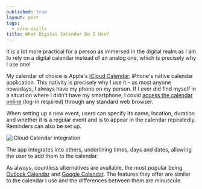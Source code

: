 ```yaml
---
published: true
layout: post
tags:
  - core-skills
title: What Digital Calendar Do I Use?
---
```

It is a lot more practical for a person as immersed in the digital realm as I am to rely on a digital calendar instead of an analog one, which is precisely why I use one! 

My calendar of choice is Apple's [iCloud Calendar](https://support.apple.com/kb/ph2672?locale=en_GB), iPhone's native calendar application. This nativity is precisely why I use it – as most anyone nowadays, I always have my phone on my person. If I ever did find myself in a situation where I didn't have my smartphone, I could [access the calendar online](https://www.icloud.com/#calendar) (log-in required) through any standard web browser.

When setting up a new event, users can specify its name, location, duration and whether it is a regular event and is to appear in the calendar repeatedly. Reminders can also be set up.

<img class="centered" src="{{site.baseurl}}/images/icloud-calendar-integration.jpg" alt="iCloud Calendar integration">

The app integrates into others, underlining times, days and dates, allowing the user to add them to the calendar.

As always, countless alternatives are available, the most popular being [Outlook Calendar](https://outlook.live.com/) and [Google Calendar](https://support.google.com/calendar/answer/2465776?co=GENIE.Platform%3DDesktop&hl=en). The features they offer are similar to the calendar I use and the differences between them are minuscule.
